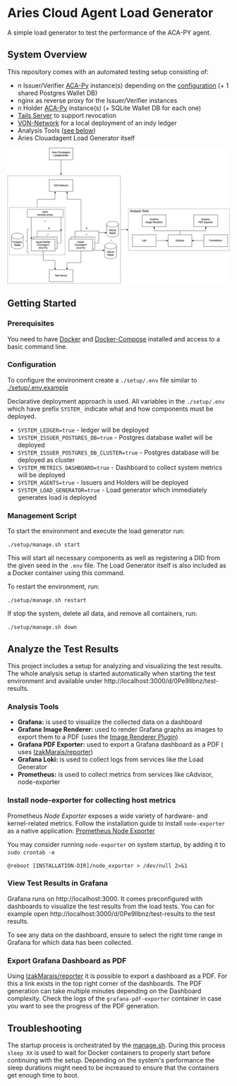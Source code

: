 # Aries Cloud Agent Load Generator

A simple load generator to test the performance of the ACA-PY agent.

## System Overview

This repository comes with an automated testing setup consisting of:

- n Issuer/Verifier [ACA-Py](https://github.com/hyperledger/aries-cloudagent-python) instance(s) depending on
  the [configuration](#configuration) (+ 1 shared Postgres Wallet DB)
- nginx as reverse proxy for the Issuer/Verifier instances
- n Holder [ACA-Py](https://github.com/hyperledger/aries-cloudagent-python) instance(s) (+ SQLite Wallet DB for each
  one)
- [Tails Server](https://github.com/bcgov/indy-tails-server/) to support revocation
- [VON-Network](https://github.com/bcgov/von-network) for a local deployment of an indy ledger
- Analysis Tools ([see below](#analysis-tools))
- Aries Clouadagent Load Generator itself

![Loadgenerator architecture](architecture.png)

## Getting Started

### Prerequisites

You need to have [Docker](https://docs.docker.com/get-docker/)
and [Docker-Compose](https://docs.docker.com/compose/install/) installed and access to a basic command line.

### Configuration

To configure the environment create a `./setup/.env` file similar to [./setup/.env.example](./setup/.env.example)

Declarative deployment approach is used. 
All variables in the `./setup/.env` which have prefix `SYSTEM_` indicate what and how components must be deployed.

- `SYSTEM_LEDGER=true` -  ledger will be deployed
- `SYSTEM_ISSUER_POSTGRES_DB=true` - Postgres database wallet will be deployed
- `SYSTEM_ISSUER_POSTGRES_DB_CLUSTER=true` - Postgres database will be deployed as cluster
- `SYSTEM_METRICS_DASHBOARD=true` - Dashboard to collect system metrics will be deployed
- `SYSTEM_AGENTS=true` - Issuers and Holders will be deployed
- `SYSTEM_LOAD_GENERATOR=true` - Load generator which immediately generates load is deployed

### Management Script

To start the environment and execute the load generator run:

```
./setup/manage.sh start
```

This will start all necessary components as well as registering a DID from the given seed in the `.env` file. The Load Generator itself is also included as a Docker container using this command.

To restart the environment, run:

```
./setup/manage.sh restart
```

If stop the system, delete all data, and remove all containers, run:

```
./setup/manage.sh down
```

## Analyze the Test Results

This project includes a setup for analyzing and visualizing the test results. The whole analysis setup is started
automatically when starting the test environment and available under http://localhost:3000/d/0Pe9llbnz/test-results.

### Analysis Tools

- **Grafana:** is used to visualize the collected data on a dashboard
- **Grafane Image Renderer:** used to render Grafana graphs as images to export them to a PDF (uses
  the [Image Renderer Plugin](https://grafana.com/grafana/plugins/grafana-image-renderer/))
- **Grafana PDF Exporter:** used to export a Grafana dashboard as a PDF (
  uses [IzakMarais/reporter](https://github.com/IzakMarais/reporter))
- **Grafana Loki:** is used to collect logs from services like the Load Generator
- **Prometheus:** is used to collect metrics from services like cAdvisor, node-exporter

### Install node-exporter for collecting host metrics
Prometheus *Node Exporter* exposes a wide variety of hardware- and kernel-related metrics.
Follow the installation guide to install `node-exporter` as a native application: [Prometheus Node Exporter](https://prometheus.io/docs/guides/node-exporter/)

You may consider running `node-exporter` on system startup, by adding it to `sudo crontab -e`
```
@reboot [INSTALLATION-DIR]/node_exporter > /dev/null 2>&1
```

### View Test Results in Grafana

Grafana runs on http://localhost:3000. It comes preconfigured with dashboards to visualize the test results from the
load tests. You can for example open http://localhost:3000/d/0Pe9llbnz/test-results to the test results.

To see any data on the dashboard, ensure to select the right time range in Grafana for which data has been collected.

### Export Grafana Dashboard as PDF

Using [IzakMarais/reporter](https://github.com/IzakMarais/reporter) it is possible to export a dashboard as a PDF. For
this a link exists in the top right corner of the dashboards. The PDF generation can take multiple minutes depending on
the Dashboard complexity. Check the logs of the `grafana-pdf-exporter` container in case you want to see the progress of
the PDF generation.

## Troubleshooting

The startup process is orchestrated by the [manage.sh](./setup/manage.sh). During this process `sleep XX`
is used to wait for Docker containers to properly start before continuing with the setup. Depending on the system's
performance the sleep durations might need to be increased to ensure that the containers get enough time to boot.    
